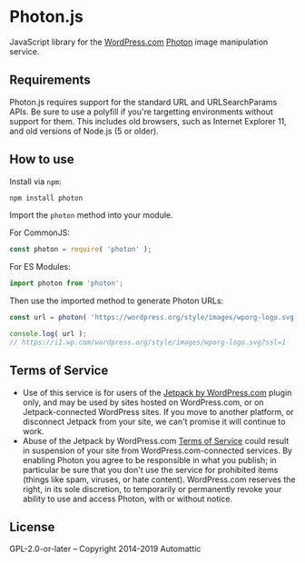 # Photon.js

JavaScript library for the [WordPress.com][] [Photon][] image manipulation service.

## Requirements

Photon.js requires support for the standard URL and URLSearchParams APIs.
Be sure to use a polyfill if you're targetting environments without support for them. This includes old browsers, such
as Internet Explorer 11, and old versions of Node.js (5 or older).

## How to use

Install via `npm`:

```bash
npm install photon
```

Import the `photon` method into your module.

For CommonJS:

```js
const photon = require( 'photon' );
```

For ES Modules:

```js
import photon from 'photon';
```

Then use the imported method to generate Photon URLs:

```js
const url = photon( 'https://wordpress.org/style/images/wporg-logo.svg' );

console.log( url );
// https://i1.wp.com/wordpress.org/style/images/wporg-logo.svg?ssl=1
```

## Terms of Service

* Use of this service is for users of the [Jetpack by WordPress.com](http://wordpress.org/extend/plugins/jetpack/) plugin only, and may be used by sites hosted on WordPress.com, or on Jetpack-connected WordPress sites. If you move to another platform, or disconnect Jetpack from your site, we can't promise it will continue to work.
* Abuse of the Jetpack by WordPress.com [Terms of Service](http://en.wordpress.com/tos/) could result in suspension of your site from WordPress.com-connected services. By enabling Photon you agree to be responsible in what you publish; in particular be sure that you don't use the service for prohibited items (things like spam, viruses, or hate content). WordPress.com reserves the right, in its sole discretion, to temporarily or permanently revoke your ability to use and access Photon, with or without notice.

## License

GPL-2.0-or-later – Copyright 2014-2019 Automattic

[Node.js]: http://nodejs.org
[WordPress.com]: http://www.wordpress.com
[Photon]: http://developer.wordpress.com/docs/photon/
